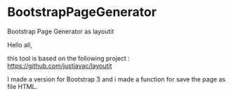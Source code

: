 BootstrapPageGenerator
======================

Bootstrap Page Generator as layoutit

Hello all,

this tool is based on the following project : https://github.com/justjavac/layoutit

I made a version for Bootstrap 3 and i made a function for save the page as file HTML.

